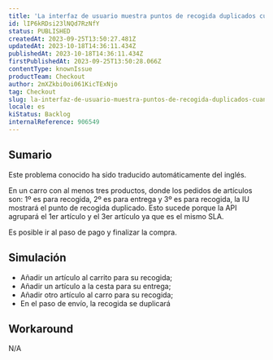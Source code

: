 ```yaml
---
title: 'La interfaz de usuario muestra puntos de recogida duplicados cuando un artículo para entrega se encuentra entre artículos para recogida.'
id: lIP6kRDsi23lNQd7RzNfY
status: PUBLISHED
createdAt: 2023-09-25T13:50:27.481Z
updatedAt: 2023-10-18T14:36:11.434Z
publishedAt: 2023-10-18T14:36:11.434Z
firstPublishedAt: 2023-09-25T13:50:28.066Z
contentType: knownIssue
productTeam: Checkout
author: 2mXZkbi0oi061KicTExNjo
tag: Checkout
slug: la-interfaz-de-usuario-muestra-puntos-de-recogida-duplicados-cuando-un-articulo-para-entrega-se-encuentra-entre-articulos-para-recogida
locale: es
kiStatus: Backlog
internalReference: 906549
---
```


## Sumario

<div class="alert alert-info">
  <p>Este problema conocido ha sido traducido automáticamente del inglés.</p>
</div>


En un carro con al menos tres productos, donde los pedidos de artículos son: 1º es para recogida, 2º es para entrega y 3º es para recogida, la IU mostrará el punto de recogida duplicado. Esto sucede porque la API agrupará el 1er artículo y el 3er artículo ya que es el mismo SLA.

Es posible ir al paso de pago y finalizar la compra.


##

## Simulación



- Añadir un artículo al carrito para su recogida;
- Añadir un artículo a la cesta para su entrega;
- Añadir otro artículo al carro para su recogida;
- En el paso de envío, la recogida se duplicará



## Workaround


N/A




